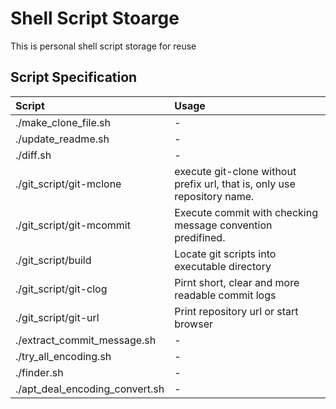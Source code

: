 # Shell Script Stoarge

This is personal shell script storage for reuse

## Script Specification

| Script | Usage |
|:-------|:------|
|./make_clone_file.sh|-|
|./update_readme.sh|-|
|./diff.sh|-|
|./git_script/git-mclone|execute git-clone without prefix url, that is, only use repository name.|
|./git_script/git-mcommit|Execute commit with checking message convention predifined. |
|./git_script/build|Locate git scripts into executable directory |
|./git_script/git-clog|Pirnt short, clear and more readable commit logs |
|./git_script/git-url|Print repository url or start browser|
|./extract_commit_message.sh|-|
|./try_all_encoding.sh|-|
|./finder.sh|-|
|./apt_deal_encoding_convert.sh|-|
